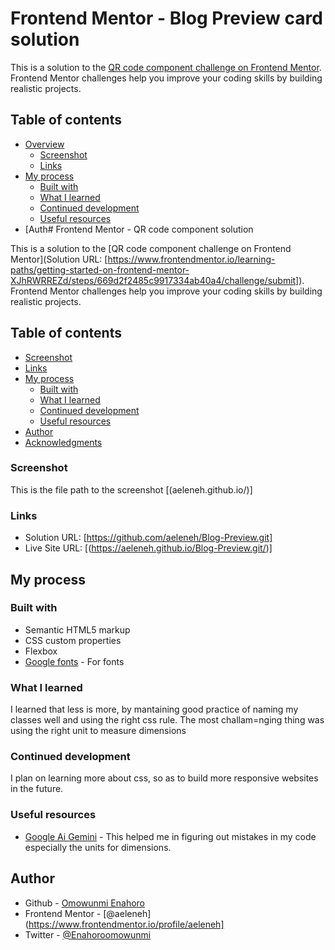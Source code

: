 # Frontend Mentor -   Blog Preview card solution

This is a solution to the [QR code component challenge on Frontend Mentor](https://www.frontendmentor.io/challenges/qr-code-component-iux_sIO_H). Frontend Mentor challenges help you improve your coding skills by building realistic projects. 

## Table of contents

- [Overview](#overview)
  - [Screenshot](#screenshot)
  - [Links](#links)
- [My process](#my-process)
  - [Built with](#built-with)
  - [What I learned](#what-i-learned)
  - [Continued development](#continued-development)
  - [Useful resources](#useful-resources)
- [Auth# Frontend Mentor - QR code component solution

This is a solution to the [QR code component challenge on Frontend Mentor](Solution URL: [https://www.frontendmentor.io/learning-paths/getting-started-on-frontend-mentor-XJhRWRREZd/steps/669d2f2485c9917334ab40a4/challenge/submit]). Frontend Mentor challenges help you improve your coding skills by building realistic projects. 

## Table of contents

  - [Screenshot](#screenshot)
  - [Links](#links)
- [My process](#my-process)
  - [Built with](#built-with)
  - [What I learned](#what-i-learned)
  - [Continued development](#continued-development)
  - [Useful resources](#useful-resources)
- [Author](#author)
- [Acknowledgments](#acknowledgments)

### Screenshot
This is the file path to the screenshot
[(aeleneh.github.io/)]


### Links

- Solution URL: [https://github.com/aeleneh/Blog-Preview.git]
- Live Site URL: [(https://aeleneh.github.io/Blog-Preview.git/)]

## My process

### Built with

- Semantic HTML5 markup
- CSS custom properties
- Flexbox
- [Google fonts](https://fonts.google.com/specimen/Figtree) - For fonts



### What I learned

I learned that less is more, by mantaining good practice of naming my classes well and using the right css rule. The most challam=nging thing was using the right unit to measure dimensions

### Continued development

I plan on learning more about css, so as to build more responsive websites in the future.

### Useful resources

- [Google Ai Gemini](https://gemini.google.com/app) - This helped me in figuring out mistakes in my code especially the units for dimensions.

## Author

- Github - [Omowunmi Enahoro](https://github.com/aeleneh)
- Frontend Mentor - [@aeleneh](https://www.frontendmentor.io/profile/aeleneh]
- Twitter - [@Enahoroomowunmi](https://x.com/Enahoroomowunmi)
